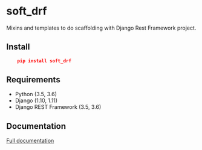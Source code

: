 # soft_drf
Mixins and templates to do scaffolding with Django Rest Framework project.

## Install
```json
    pip install soft_drf
```


## Requirements
* Python (3.5, 3.6)
* Django (1.10, 1.11)
* Django REST Framework (3.5, 3.6)


## Documentation
[Full documentation](https://devricks.github.io/soft_drf/index.html)
